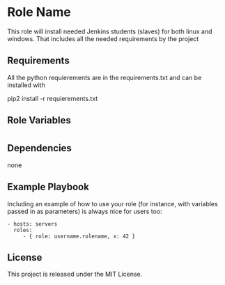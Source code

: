 Role Name
=========

This role will install needed Jenkins students (slaves) for both linux and windows. That includes all the needed requirements by the project

Requirements
------------

All the python requierements are in the requirements.txt and can be installed with 

pip2 install -r requierements.txt

Role Variables
--------------

#

Dependencies
------------

none

Example Playbook
----------------

Including an example of how to use your role (for instance, with variables passed in as parameters) is always nice for users too:

    - hosts: servers
      roles:
         - { role: username.rolename, x: 42 }

License
-------

This project is released under the MIT License.


